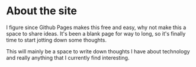 # About the site

I figure since Github Pages makes this free and easy, why not make this a space to share ideas. It's been a blank page for way to long, so it's finally time to start jotting down some thoughts. 

This will mainly be a space to write down thoughts I have about technology and really anything that I currently find interesting.